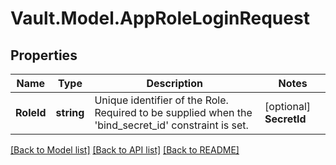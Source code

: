 # Vault.Model.AppRoleLoginRequest

## Properties

Name | Type | Description | Notes
------------ | ------------- | ------------- | -------------
**RoleId** | **string** | Unique identifier of the Role. Required to be supplied when the &#x27;bind_secret_id&#x27; constraint is set. | [optional] **SecretId** | **string** | SecretID belong to the App role | [optional] [default to ""]


[[Back to Model list]](../README.md#documentation-for-models) [[Back to API list]](../README.md#documentation-for-api-endpoints) [[Back to README]](../README.md)

